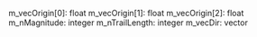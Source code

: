 m_vecOrigin[0]: float
m_vecOrigin[1]: float
m_vecOrigin[2]: float
m_nMagnitude: integer
m_nTrailLength: integer
m_vecDir: vector